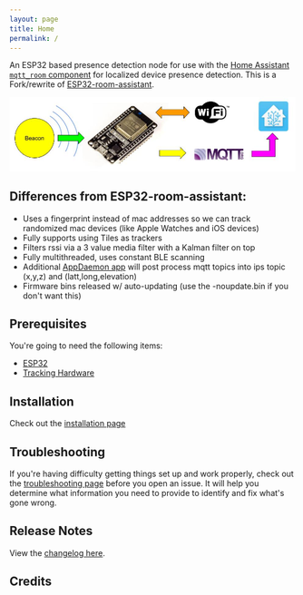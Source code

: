 ```yaml
---
layout: page
title: Home
permalink: /
---
```


An ESP32 based presence detection node for use with the [Home Assistant](https://www.home-assistant.io/) [`mqtt_room` component](https://www.home-assistant.io/components/sensor.mqtt_room/) for localized device presence detection. This is a Fork/rewrite of [ESP32-room-assistant](https://jptrsn.github.io/ESP32-mqtt-room).

![Beacon Flow](./images/beacon_flow.jpg)

## Differences from ESP32-room-assistant:
 * Uses a fingerprint instead of mac addresses so we can track randomized mac devices (like Apple Watches and iOS devices)
 * Fully supports using Tiles as trackers
 * Filters rssi via a 3 value media filter with a Kalman filter on top
 * Fully multithreaded, uses constant BLE scanning
 * Additional [AppDaemon app](https://github.com/ESPresense/ad-espresense-ips) will post process mqtt topics into ips topic (x,y,z) and (latt,long,elevation)
 * Firmware bins released w/ auto-updating (use the -noupdate.bin if you don't want this)

## Prerequisites
You're going to need the following items:
* [ESP32](./hardware)
* [Tracking Hardware](./beacons)

## Installation
Check out the [installation page](install)
## Troubleshooting
If you're having difficulty getting things set up and work properly, check out the [troubleshooting page](troubleshooting) before you open an issue. It will help you determine what information you need to provide to identify and fix what's gone wrong.

## Release Notes
View the [changelog here](https://github.com/ESPresense/ESPresense/blob/master/CHANGELOG.md).

## Credits


